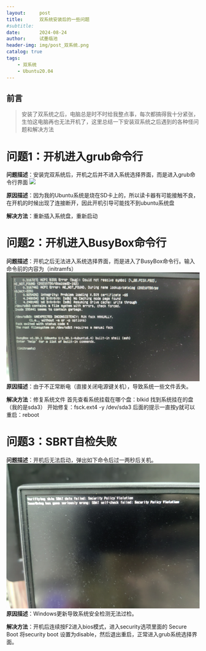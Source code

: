 ```yaml
---
layout:     post
title:      双系统安装后的一些问题
#subtitle:   
date:       2024-08-24
author:     试墨临池
header-img: img/post_双系统.png
catalog: true
tags:
    - 双系统
    - Ubuntu20.04
---
```

## 前言 
> 安装了双系统之后，电脑总是时不时给我整点事，每次都搞得我十分紧张，生怕这电脑再也无法开机了，这里总结一下安装双系统之后遇到的各种怪问题和解决方法

# 问题1：开机进入grub命令行
**问题描述**：安装完双系统后，开机之后并不进入系统选择界面，而是进入grub命令行界面
![](https://th.bing.com/th/id/OIP.kmw9XT_5iMcbZBmc6GHnZQEsC4?rs=1&pid=ImgDetMain)

**原因描述**：因为我的Ubuntu系统是烧在SD卡上的，所以读卡器有可能接触不良，在开机的时候出现了连接断开，因此开机引导可能找不到ubuntu系统盘

**解决方法**：重新插入系统盘，重新启动

# 问题2：开机进入BusyBox命令行
**问题描述**：开机之后无法进入系统选择界面，而是进入了BusyBox命令行。输入命令前的内容为（initramfs）
![](https://raw.githubusercontent.com/shimolinchi/shimolinchi.github.io/master/img/2024-08-24-双系统安装后的一些问题/BusyBox.jpg)
**原因描述**：由于不正常断电（直接关闭电源键关机），导致系统一些文件丢失。

**解决方法**：修复系统文件
首先查看系统挂载在哪个盘：blkid
找到系统挂在的盘（我的是sda3）
开始修复：fsck.ext4 -y /dev/sda3
后面的提示一直按y就可以
重启：reboot
# 问题3：SBRT自检失败
**问题描述**：开机后无法启动，弹出如下命令后过一两秒后关机。
![](https://raw.githubusercontent.com/shimolinchi/shimolinchi.github.io/master/img/2024-08-24-双系统安装后的一些问题/SBRT.jpg)
**原因描述**：Windows更新导致系统安全检测无法过检。

**解决方法**：开机后连续按F2进入bios模式，进入security选项里面的 Secure Boot 将security boot 设置为disable，然后退出重启，正常进入grub系统选择界面。